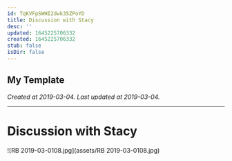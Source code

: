 ```yaml
---
id: TqKVFpSWHI2dwk35ZPoYD
title: Discussion with Stacy
desc: ''
updated: 1645225706332
created: 1645225706332
stub: false
isDir: false
---
```

My Template
---

_Created at 2019-03-04._
_Last updated at 2019-03-04._




---

# Discussion with Stacy


![RB 2019-03-0108.jpg](assets/RB 2019-03-0108.jpg)

